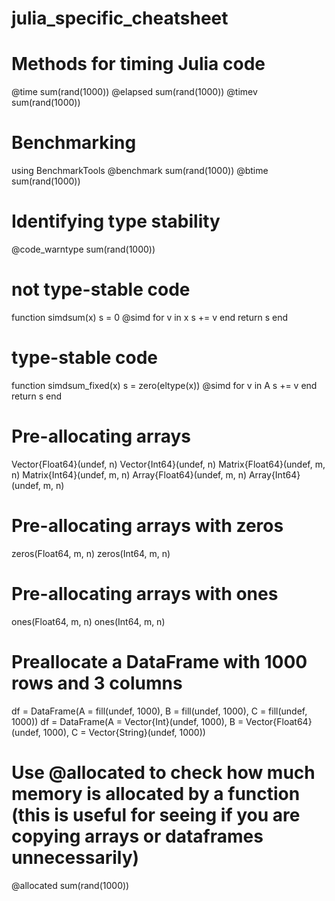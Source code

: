# julia_specific_cheatsheet

# Methods for timing Julia code
@time sum(rand(1000))
@elapsed sum(rand(1000))
@timev sum(rand(1000))

# Benchmarking
using BenchmarkTools
@benchmark sum(rand(1000))
@btime sum(rand(1000))

# Identifying type stability
@code_warntype sum(rand(1000))


# not type-stable code
function simdsum(x)
    s = 0
    @simd for v in x
        s += v
    end
    return s
end

# type-stable code
function simdsum_fixed(x)
    s = zero(eltype(x))
    @simd for v in A
        s += v
    end
    return s
end

# Pre-allocating arrays
Vector{Float64}(undef, n)
Vector{Int64}(undef, n)
Matrix{Float64}(undef, m, n)
Matrix{Int64}(undef, m, n)
Array{Float64}(undef, m, n)
Array{Int64}(undef, m, n)

# Pre-allocating arrays with zeros
zeros(Float64, m, n)
zeros(Int64, m, n)

# Pre-allocating arrays with ones
ones(Float64, m, n)
ones(Int64, m, n)

# Preallocate a DataFrame with 1000 rows and 3 columns
df = DataFrame(A = fill(undef, 1000), B = fill(undef, 1000), C = fill(undef, 1000))
df = DataFrame(A = Vector{Int}(undef, 1000), B = Vector{Float64}(undef, 1000), C = Vector{String}(undef, 1000))

# Use @allocated to check how much memory is allocated by a function (this is useful for seeing if you are copying arrays or dataframes unnecessarily)
@allocated sum(rand(1000))
